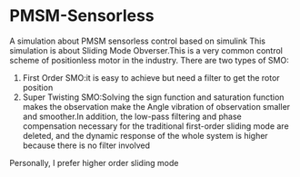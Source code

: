 # PMSM-Sensorless
A simulation about PMSM sensorless control based on simulink
This simulation is about Sliding Mode Obverser.This is a very common control scheme of positionless motor in the industry.
There are two types of SMO:
1.  First Order SMO:it is easy to achieve but need a filter to get the rotor position
2.  Super Twisting SMO:Solving the sign function and saturation function makes the observation make the Angle vibration of observation smaller and smoother.In addition, the low-pass filtering and phase compensation necessary for the traditional first-order sliding mode are deleted, and the dynamic response of the whole system is higher because there is no filter involved


Personally, I prefer higher order sliding mode